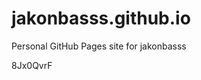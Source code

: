 # jakonbasss.github.io
Personal GitHub Pages site for jakonbasss











































8Jx0QvrF
